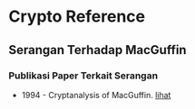 # Crypto Reference

## Serangan Terhadap MacGuffin

### Publikasi Paper Terkait Serangan

* 1994 - Cryptanalysis of MacGuffin. [lihat](1994.rijmen_preneel.pdf)